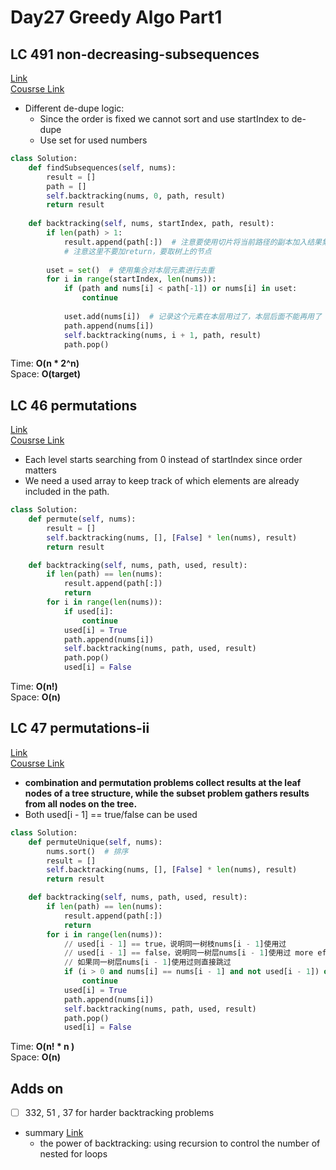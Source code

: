 # Day27 Greedy Algo Part1

## LC 491 non-decreasing-subsequences
[Link](https://leetcode.com/problems/non-decreasing-subsequences/description/)   
[Cousrse Link](https://github.com/YihuanHu/Leetcode-Cracker/blob/main/dailyChallenge/day25*.md)    

- Different de-dupe logic:
    - Since the order is fixed we cannot sort and use startIndex to de-dupe
    - Use set for used numbers 
```python
class Solution:
    def findSubsequences(self, nums):
        result = []
        path = []
        self.backtracking(nums, 0, path, result)
        return result
    
    def backtracking(self, nums, startIndex, path, result):
        if len(path) > 1:
            result.append(path[:])  # 注意要使用切片将当前路径的副本加入结果集
            # 注意这里不要加return，要取树上的节点
        
        uset = set()  # 使用集合对本层元素进行去重
        for i in range(startIndex, len(nums)):
            if (path and nums[i] < path[-1]) or nums[i] in uset:
                continue
            
            uset.add(nums[i])  # 记录这个元素在本层用过了，本层后面不能再用了
            path.append(nums[i])
            self.backtracking(nums, i + 1, path, result)
            path.pop()
```
Time: **O(n * 2^n)**     
Space: **O(target)** 

##  LC 46 permutations
[Link](https://leetcode.com/problems/permutations/)   
[Cousrse Link](https://programmercarl.com/0046.%E5%85%A8%E6%8E%92%E5%88%97.html#%E7%AE%97%E6%B3%95%E5%85%AC%E5%BC%80%E8%AF%BE)
  
- Each level starts searching from 0 instead of startIndex since order matters 
- We need a used array to keep track of which elements are already included in the path.
```python
class Solution:
    def permute(self, nums):
        result = []
        self.backtracking(nums, [], [False] * len(nums), result)
        return result

    def backtracking(self, nums, path, used, result):
        if len(path) == len(nums):
            result.append(path[:])
            return
        for i in range(len(nums)):
            if used[i]:
                continue
            used[i] = True
            path.append(nums[i])
            self.backtracking(nums, path, used, result)
            path.pop()
            used[i] = False
```
Time: **O(n!)**     
Space: **O(n)** 


##  LC 47 permutations-ii
[Link](https://leetcode.cn/problems/permutations-ii/)   
[Cousrse Link](https://programmercarl.com/0047.%E5%85%A8%E6%8E%92%E5%88%97II.html)    
- **combination and permutation problems collect results at the leaf nodes of a tree structure, while the subset problem gathers results from all nodes on the tree.**
- Both used[i - 1] == true/false can be used
```python
class Solution:
    def permuteUnique(self, nums):
        nums.sort()  # 排序
        result = []
        self.backtracking(nums, [], [False] * len(nums), result)
        return result

    def backtracking(self, nums, path, used, result):
        if len(path) == len(nums):
            result.append(path[:])
            return
        for i in range(len(nums)):
            // used[i - 1] == true，说明同一树枝nums[i - 1]使用过
            // used[i - 1] == false，说明同一树层nums[i - 1]使用过 more effecient
            // 如果同一树层nums[i - 1]使用过则直接跳过
            if (i > 0 and nums[i] == nums[i - 1] and not used[i - 1]) or used[i]:  # de-dupe
                continue
            used[i] = True
            path.append(nums[i])
            self.backtracking(nums, path, used, result)
            path.pop()
            used[i] = False

```
Time: **O(n! * n )**     
Space: **O(n)** 

## Adds on
- [ ] 332, 51 , 37 for harder backtracking problems
- summary [Link](https://programmercarl.com/%E5%9B%9E%E6%BA%AF%E6%80%BB%E7%BB%93.html#%E7%BB%84%E5%90%88%E9%97%AE%E9%A2%98)
    - the power of backtracking: using recursion to control the number of nested for loops

